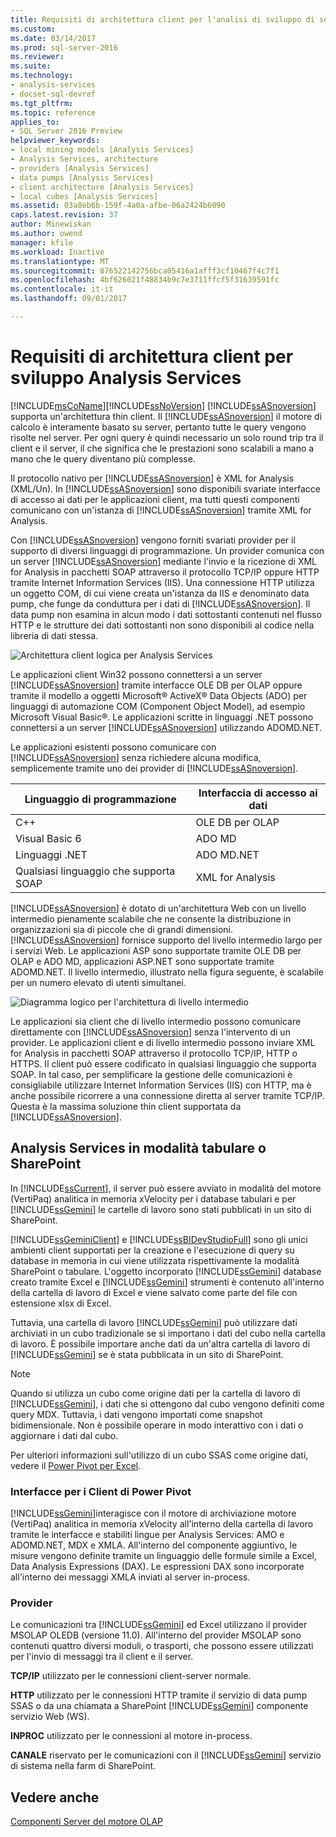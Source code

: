 ```yaml
---
title: Requisiti di architettura client per l'analisi di sviluppo di servizi | Documenti Microsoft
ms.custom: 
ms.date: 03/14/2017
ms.prod: sql-server-2016
ms.reviewer: 
ms.suite: 
ms.technology:
- analysis-services
- docset-sql-devref
ms.tgt_pltfrm: 
ms.topic: reference
applies_to:
- SQL Server 2016 Preview
helpviewer_keywords:
- local mining models [Analysis Services]
- Analysis Services, architecture
- providers [Analysis Services]
- data pumps [Analysis Services]
- client architecture [Analysis Services]
- local cubes [Analysis Services]
ms.assetid: 03a8eb6b-159f-4a0a-afbe-06a2424b6090
caps.latest.revision: 37
author: Minewiskan
ms.author: owend
manager: kfile
ms.workload: Inactive
ms.translationtype: MT
ms.sourcegitcommit: 876522142756bca05416a1afff3cf10467f4c7f1
ms.openlocfilehash: 4bf626021f48834b9c7e3711ffcf5f31639591fc
ms.contentlocale: it-it
ms.lasthandoff: 09/01/2017

---
```

# <a name="client-architecture-requirements-for-analysis-services-development"></a>Requisiti di architettura client per sviluppo Analysis Services
  [!INCLUDE[msCoName](../../../includes/msconame-md.md)][!INCLUDE[ssNoVersion](../../../includes/ssnoversion-md.md)] [!INCLUDE[ssASnoversion](../../../includes/ssasnoversion-md.md)] supporta un'architettura thin client. Il [!INCLUDE[ssASnoversion](../../../includes/ssasnoversion-md.md)] il motore di calcolo è interamente basato su server, pertanto tutte le query vengono risolte nel server. Per ogni query è quindi necessario un solo round trip tra il client e il server, il che significa che le prestazioni sono scalabili a mano a mano che le query diventano più complesse.  
  
 Il protocollo nativo per [!INCLUDE[ssASnoversion](../../../includes/ssasnoversion-md.md)] è XML for Analysis (XML/Un). In [!INCLUDE[ssASnoversion](../../../includes/ssasnoversion-md.md)] sono disponibili svariate interfacce di accesso ai dati per le applicazioni client, ma tutti questi componenti comunicano con un'istanza di [!INCLUDE[ssASnoversion](../../../includes/ssasnoversion-md.md)] tramite XML for Analysis.  
  
 Con [!INCLUDE[ssASnoversion](../../../includes/ssasnoversion-md.md)] vengono forniti svariati provider per il supporto di diversi linguaggi di programmazione. Un provider comunica con un server [!INCLUDE[ssASnoversion](../../../includes/ssasnoversion-md.md)] mediante l'invio e la ricezione di XML for Analysis in pacchetti SOAP attraverso il protocollo TCP/IP oppure HTTP tramite Internet Information Services (IIS). Una connessione HTTP utilizza un oggetto COM, di cui viene creata un'istanza da IIS e denominato data pump, che funge da conduttura per i dati di [!INCLUDE[ssASnoversion](../../../includes/ssasnoversion-md.md)]. Il data pump non esamina in alcun modo i dati sottostanti contenuti nel flusso HTTP e le strutture dei dati sottostanti non sono disponibili al codice nella libreria di dati stessa.  
  
 ![Architettura client logica per Analysis Services](../../../analysis-services/multidimensional-models/olap-physical/media/as-clientarch9.gif "architettura client logica per Analysis Services")  
  
 Le applicazioni client Win32 possono connettersi a un server [!INCLUDE[ssASnoversion](../../../includes/ssasnoversion-md.md)] tramite interfacce OLE DB per OLAP oppure tramite il modello a oggetti Microsoft® ActiveX® Data Objects (ADO) per linguaggi di automazione COM (Component Object Model), ad esempio Microsoft Visual Basic®. Le applicazioni scritte in linguaggi .NET possono connettersi a un server [!INCLUDE[ssASnoversion](../../../includes/ssasnoversion-md.md)] utilizzando ADOMD.NET.  
  
 Le applicazioni esistenti possono comunicare con [!INCLUDE[ssASnoversion](../../../includes/ssasnoversion-md.md)] senza richiedere alcuna modifica, semplicemente tramite uno dei provider di [!INCLUDE[ssASnoversion](../../../includes/ssasnoversion-md.md)].  
  
|Linguaggio di programmazione|Interfaccia di accesso ai dati|  
|--------------------------|---------------------------|  
|C++|OLE DB per OLAP|  
|Visual Basic 6|ADO MD|  
|Linguaggi .NET|ADO MD.NET|  
|Qualsiasi linguaggio che supporta SOAP|XML for Analysis|  
  
 [!INCLUDE[ssASnoversion](../../../includes/ssasnoversion-md.md)] è dotato di un'architettura Web con un livello intermedio pienamente scalabile che ne consente la distribuzione in organizzazioni sia di piccole che di grandi dimensioni. [!INCLUDE[ssASnoversion](../../../includes/ssasnoversion-md.md)] fornisce supporto del livello intermedio largo per i servizi Web. Le applicazioni ASP sono supportate tramite OLE DB per OLAP e ADO MD, applicazioni ASP.NET sono supportate tramite ADOMD.NET. Il livello intermedio, illustrato nella figura seguente, è scalabile per un numero elevato di utenti simultanei.  
  
 ![Diagramma logico per l'architettura di livello intermedio](../../../analysis-services/multidimensional-models/olap-physical/media/as-midtierarch9.gif "diagramma logico per l'architettura di livello intermedio")  
  
 Le applicazioni sia client che di livello intermedio possono comunicare direttamente con [!INCLUDE[ssASnoversion](../../../includes/ssasnoversion-md.md)] senza l'intervento di un provider. Le applicazioni client e di livello intermedio possono inviare XML for Analysis in pacchetti SOAP attraverso il protocollo TCP/IP, HTTP o HTTPS. Il client può essere codificato in qualsiasi linguaggio che supporta SOAP. In tal caso, per semplificare la gestione delle comunicazioni è consigliabile utilizzare Internet Information Services (IIS) con HTTP, ma è anche possibile ricorrere a una connessione diretta al server tramite TCP/IP. Questa è la massima soluzione thin client supportata da [!INCLUDE[ssASnoversion](../../../includes/ssasnoversion-md.md)].  
  
## <a name="analysis-services-in-tabular-or-sharepoint-mode"></a>Analysis Services in modalità tabulare o SharePoint  
 In [!INCLUDE[ssCurrent](../../../includes/sscurrent-md.md)], il server può essere avviato in modalità del motore (VertiPaq) analitica in memoria xVelocity per i database tabulari e per [!INCLUDE[ssGemini](../../../includes/ssgemini-md.md)] le cartelle di lavoro sono stati pubblicati in un sito di SharePoint.  
  
 [!INCLUDE[ssGeminiClient](../../../includes/ssgeminiclient-md.md)] e [!INCLUDE[ssBIDevStudioFull](../../../includes/ssbidevstudiofull-md.md)] sono gli unici ambienti client supportati per la creazione e l'esecuzione di query su database in memoria in cui viene utilizzata rispettivamente la modalità SharePoint o tabulare. L'oggetto incorporato [!INCLUDE[ssGemini](../../../includes/ssgemini-md.md)] database creato tramite Excel e [!INCLUDE[ssGemini](../../../includes/ssgemini-md.md)] strumenti è contenuto all'interno della cartella di lavoro di Excel e viene salvato come parte del file con estensione xlsx di Excel.  
  
 Tuttavia, una cartella di lavoro [!INCLUDE[ssGemini](../../../includes/ssgemini-md.md)] può utilizzare dati archiviati in un cubo tradizionale se si importano i dati del cubo nella cartella di lavoro. È possibile importare anche dati da un'altra cartella di lavoro di [!INCLUDE[ssGemini](../../../includes/ssgemini-md.md)] se è stata pubblicata in un sito di SharePoint.  
  
> [!NOTE]  
>  Quando si utilizza un cubo come origine dati per la cartella di lavoro di [!INCLUDE[ssGemini](../../../includes/ssgemini-md.md)], i dati che si ottengono dal cubo vengono definiti come query MDX. Tuttavia, i dati vengono importati come snapshot bidimensionale. Non è possibile operare in modo interattivo con i dati o aggiornare i dati dal cubo.  
  
 Per ulteriori informazioni sull'utilizzo di un cubo SSAS come origine dati, vedere il [Power Pivot per Excel](http://go.microsoft.com/fwlink/?LinkId=164234).  
  
### <a name="interfaces-for-power-pivot-client"></a>Interfacce per i Client di Power Pivot  
 [!INCLUDE[ssGemini](../../../includes/ssgemini-md.md)]interagisce con il motore di archiviazione motore (VertiPaq) analitica in memoria xVelocity all'interno della cartella di lavoro tramite le interfacce e stabiliti lingue per Analysis Services: AMO e ADOMD.NET, MDX e XMLA. All'interno del componente aggiuntivo, le misure vengono definite tramite un linguaggio delle formule simile a Excel, Data Analysis Expressions (DAX). Le espressioni DAX sono incorporate all'interno dei messaggi XMLA inviati al server in-process.  
  
### <a name="providers"></a>Provider  
 Le comunicazioni tra [!INCLUDE[ssGemini](../../../includes/ssgemini-md.md)] ed Excel utilizzano il provider MSOLAP OLEDB (versione 11.0). All'interno del provider MSOLAP sono contenuti quattro diversi moduli, o trasporti, che possono essere utilizzati per l'invio di messaggi tra il client e il server.  
  
 **TCP/IP** utilizzato per le connessioni client-server normale.  
  
 **HTTP** utilizzato per le connessioni HTTP tramite il servizio di data pump SSAS o da una chiamata a SharePoint [!INCLUDE[ssGemini](../../../includes/ssgemini-md.md)] componente servizio Web (WS).  
  
 **INPROC** utilizzato per le connessioni al motore in-process.  
  
 **CANALE** riservato per le comunicazioni con il [!INCLUDE[ssGemini](../../../includes/ssgemini-md.md)] servizio di sistema nella farm di SharePoint.  
  
## <a name="see-also"></a>Vedere anche  
 [Componenti Server del motore OLAP](../../../analysis-services/multidimensional-models/olap-physical/olap-engine-server-components.md)  
  
  

